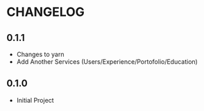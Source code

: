 # CHANGELOG

## 0.1.1

* Changes to yarn
* Add Another Services (Users/Experience/Portofolio/Education)

## 0.1.0

* Initial Project
